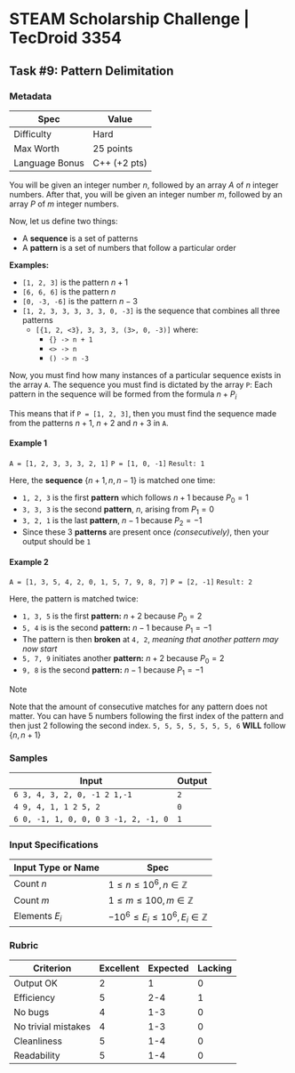 # STEAM Scholarship Challenge | TecDroid 3354
## Task  #9: Pattern Delimitation
### Metadata
| Spec | Value |
| ---- | ---- |
| Difficulty | Hard |
| Max Worth | 25 points |
| Language Bonus | C++ (+2 pts) |

You will be given an integer number $n$, followed by an array $A$ of $n$ integer numbers.
After that, you will be given an integer number $m$, followed by an array $P$ of $m$ integer numbers.

Now, let us define two things:
- A **sequence** is a set of patterns
- A **pattern** is a set of numbers that follow a particular order

**Examples:**
- `[1, 2, 3]` is the pattern $n+1$
- `[6, 6, 6]` is the pattern $n$
- `[0, -3, -6]` is the pattern $n - 3$
- `[1, 2, 3, 3, 3, 3, 3, 0, -3]` is the sequence that combines all three patterns
	- `[{1, 2, <3}, 3, 3, 3, (3>, 0, -3)]` where:
		- `{} -> n + 1`
		- `<> -> n`
		- `() -> n -3`

Now, you must find how many instances of a particular sequence exists in the array `A`. The sequence you must find is dictated by the array `P`: Each pattern in the sequence will be formed from the formula $n + P_{i}$

This means that if `P = [1, 2, 3]`, then you must find the sequence made from the patterns $n + 1$, $n + 2$ and $n + 3$ in `A`.
#### Example 1
`A = [1, 2, 3, 3, 3, 2, 1]`
`P = [1, 0, -1]`
`Result: 1`

Here, the **sequence** $\{n + 1, n, n - 1\}$ is matched one time:
- `1, 2, 3` is the first **pattern** which follows $n + 1$ because $P_{0} = 1$
- `3, 3, 3` is the second **pattern**, $n$, arising from $P_{1} = 0$
- `3, 2, 1` is the last **pattern**, $n - 1$ because $P_{2} = -1$
- Since these 3 **patterns** are present once *(consecutively)*, then your output should be `1`

#### Example 2
`A = [1, 3, 5, 4, 2, 0, 1, 5, 7, 9, 8, 7]`
`P = [2, -1]`
`Result: 2`

Here, the pattern is matched twice:
- `1, 3, 5` is the first **pattern:** $n + 2$ because $P_{0} = 2$
- `5, 4` is is the second **pattern:** $n - 1$ because $P_{1}=-1$
- The pattern is then **broken** at `4, 2`, *meaning that another pattern may now start*
- `5, 7, 9` initiates another **pattern:** $n + 2$ because $P_{0} = 2$
- `9, 8` is the second **pattern:** $n - 1$ because $P_{1}=-1$

> [!NOTE]
> Note that the amount of consecutive matches for any pattern does not matter. You can have 5 numbers following the first index of the pattern and then just 2 following the second index. `5, 5, 5, 5, 5, 5, 5, 6` **WILL** follow $\{n, n+1\}$

### Samples
| Input | Output |
| ---- | ---- |
| `6 3, 4, 3, 2, 0, -1 2 1,-1` | `2` |
| `4 9, 4, 1, 1 2 5, 2` | `0` |
| `6 0, -1, 1, 0, 0, 0 3 -1, 2, -1, 0` | `1` |

### Input Specifications
| Input Type or Name | Spec |
| ---- | ---- |
| Count $n$ | $1 \leq n \leq 10^{6}, n \in \mathbb{Z}$ |
| Count $m$ | $1 \leq m \leq 100, m \in \mathbb{Z}$ |
| Elements $E_{i}$ | $-10^{6} \leq E_{i} \leq 10^{6}, E_{i} \in \mathbb{Z}$ |

### Rubric
| Criterion | Excellent | Expected | Lacking |
| ---- | ---- | ---- | ---- |
| Output OK | 2 | 1 | 0 |
| Efficiency | 5 | 2-4 | 1 |
| No bugs | 4 | 1-3 | 0 |
| No trivial mistakes | 4 | 1-3 | 0 |
| Cleanliness | 5 | 1-4 | 0 |
| Readability | 5 | 1-4 | 0 |
